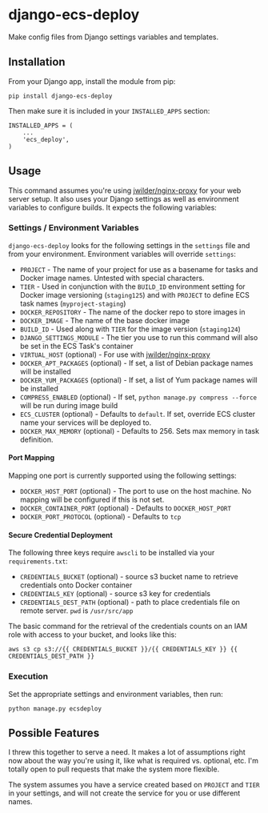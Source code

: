 # django-ecs-deploy

Make config files from Django settings variables and templates.

## Installation

From your Django app, install the module from pip:

	pip install django-ecs-deploy
	
Then make sure it is included in your `INSTALLED_APPS` section:

	INSTALLED_APPS = (
		...
	    'ecs_deploy',
	)

## Usage

This command assumes you're using [jwilder/nginx-proxy](https://github.com/jwilder/nginx-proxy) for your web server setup. It also uses your Django settings as well as environment variables to configure builds. It expects the following variables:

### Settings / Environment Variables

`django-ecs-deploy` looks for the following settings in the `settings` file and from your environment. Environment variables will override `settings`:

* `PROJECT` - The name of your project for use as a basename for tasks and Docker image names. Untested with special characters.
* `TIER` - Used in conjunction with the `BUILD_ID` environment setting for Docker image versioning (`staging125`) and with `PROJECT` to define ECS task names (`myproject-staging`)
* `DOCKER_REPOSITORY` - The name of the docker repo to store images in
* `DOCKER_IMAGE` - The name of the base docker image
* `BUILD_ID` - Used along with `TIER` for the image version (`staging124`)
* `DJANGO_SETTINGS_MODULE` - The tier you use to run this command will also be set in the ECS Task's container
* `VIRTUAL_HOST` (optional) - For use with [jwilder/nginx-proxy](https://github.com/jwilder/nginx-proxy)
* `DOCKER_APT_PACKAGES` (optional) - If set, a list of Debian package names will be installed
* `DOCKER_YUM_PACKAGES` (optional) - If set, a list of Yum package names will be installed
* `COMPRESS_ENABLED` (optional) - If set, `python manage.py compress --force` will be run during image build
* `ECS_CLUSTER` (optional) - Defaults to `default`. If set, override ECS cluster name your services will be deployed to.
* `DOCKER_MAX_MEMORY` (optional) - Defaults to 256. Sets max memory in task definition.

#### Port Mapping

Mapping one port is currently supported using the following settings:

* `DOCKER_HOST_PORT` (optional) - The port to use on the host machine. No mapping will be configured if this is not set.
* `DOCKER_CONTAINER_PORT` (optional) - Defaults to `DOCKER_HOST_PORT`
* `DOCKER_PORT_PROTOCOL` (optional) - Defaults to `tcp`

#### Secure Credential Deployment

The following three keys require `awscli` to be installed via your `requirements.txt`:

* `CREDENTIALS_BUCKET` (optional) - source s3 bucket name to retrieve credentials onto Docker container
* `CREDENTIALS_KEY` (optional) - source s3 key for credentials
* `CREDENTIALS_DEST_PATH` (optional) - path to place credentials file on remote server. `pwd` is `/usr/src/app`

The basic command for the retrieval of the credentials counts on an IAM role with access to your bucket, and looks like this:

	aws s3 cp s3://{{ CREDENTIALS_BUCKET }}/{{ CREDENTIALS_KEY }} {{ CREDENTIALS_DEST_PATH }}

### Execution

Set the appropriate settings and environment variables, then run:

	python manage.py ecsdeploy

## Possible Features

I threw this together to serve a need. It makes a lot of assumptions right now about the way you're using it, like what is required vs. optional, etc. I'm totally open to pull requests that make the system more flexible.

The system assumes you have a service created based on `PROJECT` and `TIER` in your settings, and will not create the service for you or use different names.
